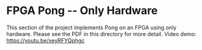 # FPGA Pong -- Only Hardware
This section of the project implements Pong on an FPGA using only hardware. Please see the PDF in this directory for more detail.
Video demo: https://youtu.be/xeyRFYQphgc
